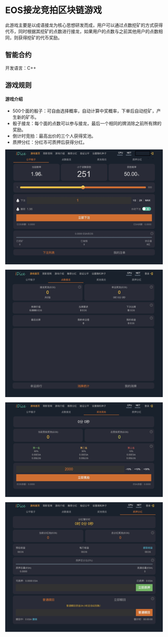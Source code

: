 # EOS接龙竞拍区块链游戏
此游戏主要是以成语接龙为核心思想研发而成，用户可以通过点数挖矿的方式获得代币，同时根据其挖矿的点数进行接龙，如果用户的点数与之前其他用户的点数相同，则获得挖矿的代币奖励。

## 智能合约

开发语言：C++

## 游戏规则

#### 游戏介绍
* 500个面的骰子：可自由选择概率，自动计算中奖概率，下单后自动挖矿，产生新的矿币。
* 骰子接龙：每个面的点数可以参与接龙，最后一个相同的牌消除之前所有牌的奖励。
* 倒计时竞拍：最高出价的三个人获得奖池。
* 质押分红：分红币可质押后获得分红。

![EOS接龙竞拍区块链游戏](
https://raw.githubusercontent.com/microfisher/EOS-Dragon-Bidding-Dapp/main/dice.jpg)

![EOS接龙竞拍区块链游戏](
https://raw.githubusercontent.com/microfisher/EOS-Dragon-Bidding-Dapp/main/dragon.jpg)

![EOS接龙竞拍区块链游戏](
https://raw.githubusercontent.com/microfisher/EOS-Dragon-Bidding-Dapp/main/bid.jpg)

![EOS接龙竞拍区块链游戏](
https://raw.githubusercontent.com/microfisher/EOS-Dragon-Bidding-Dapp/main/divided.jpg)
